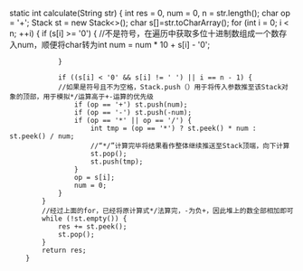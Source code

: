static int calculate(String str) {
            int res = 0, num = 0, n = str.length();
            char op = '+';
            Stack <Integer> st = new Stack<>();
            char s[]=str.toCharArray();
            for (int i = 0; i < n; ++i) {
                if (s[i] >= '0') {
                //不是符号，在遍历中获取多位十进制数组成一个数存入num，顺便将char转为int
                    num = num * 10 + s[i] - '0';
                    
                }
                
                if ((s[i] < '0' && s[i] != ' ') || i == n - 1) {
                //如果是符号且不为空格，Stack.push（）用于将传入参数推至该Stack对象的顶部，用于模拟*/运算高于+-运算的优先级
                    if (op == '+') st.push(num);
                    if (op == '-') st.push(-num);
                    if (op == '*' || op == '/') {
                        int tmp = (op == '*') ? st.peek() * num : st.peek() / num;
                        //“*/”计算完毕将结果看作整体继续推送至Stack顶端，向下计算
                        st.pop();
                        st.push(tmp);
                    }
                    op = s[i];
                    num = 0;
                }
            }
            //经过上面的for，已经将原计算式*/法算完，-为负+，因此堆上的数全部相加即可
            while (!st.empty()) {
                res += st.peek();
                st.pop();
            }
            return res;
        }
